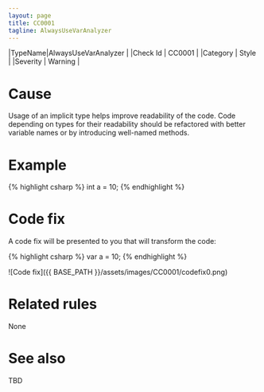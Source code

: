 ```yaml
---
layout: page
title: CC0001
tagline: AlwaysUseVarAnalyzer
---
```


|TypeName|AlwaysUseVarAnalyzer |
|Check Id | CC0001 |
|Category | Style |
|Severity | Warning |

# Cause

Usage of an implicit type helps improve readability of the code. Code depending on types for their readability should be refactored with better variable names or by introducing well-named methods.

# Example

{% highlight csharp %}
int a = 10;
{% endhighlight %}

# Code fix

A code fix will be presented to you that will transform the code:

{% highlight csharp %}
var a = 10;
{% endhighlight %}

![Code fix]({{ BASE_PATH }}/assets/images/CC0001/codefix0.png)

# Related rules

None

# See also

TBD
